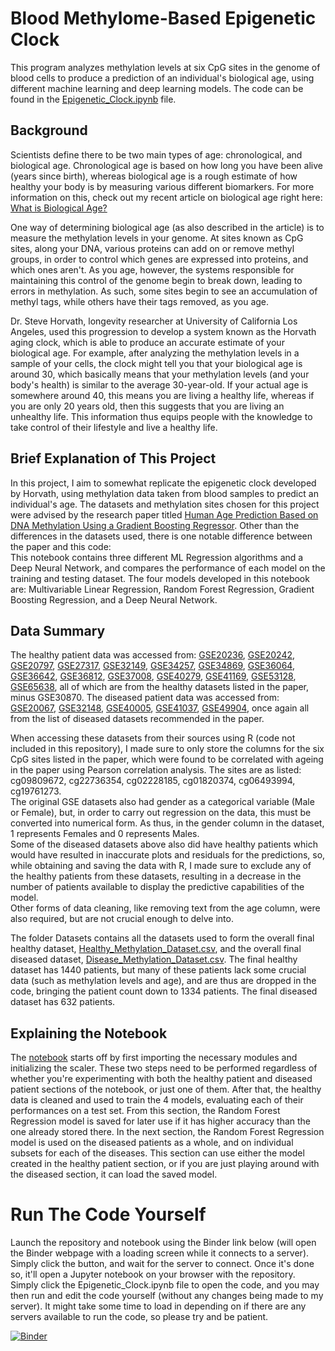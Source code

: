 # Blood Methylome-Based Epigenetic Clock
This program analyzes methylation levels at six CpG sites in the genome of blood cells to produce a prediction of an individual's biological age, using different machine learning and deep learning models. The code can be found in the [Epigenetic_Clock.ipynb](https://github.com/AkshajD/Epigenetic-Clock/blob/main/Epigenetic_Clock.ipynb) file.
## Background
Scientists define there to be two main types of age: chronological, and biological age. Chronological age is based on how long you have been alive (years since birth), whereas biological age is a rough estimate of how healthy your body is by measuring various different biomarkers. For more information on this, check out my recent article on biological age right here: [What is Biological Age?](https://medium.com/biotein/what-is-biological-age-383692f53e60)

One way of determining biological age (as also described in the article) is to measure the methylation levels in your genome. At sites known as CpG sites, along your DNA, various proteins can add on or remove methyl groups, in order to control which genes are expressed into proteins, and which ones aren't. As you age, however, the systems responsible for maintaining this control of the genome begin to break down, leading to errors in methylation. As such, some sites begin to see an accumulation of methyl tags, while others have their tags removed, as you age.

Dr. Steve Horvath, longevity researcher at University of California Los Angeles, used this progression to develop a system known as the Horvath aging clock, which is able to produce an accurate estimate of your biological age. For example, after analyzing the methylation levels in a sample of your cells, the clock might tell you that your biological age is around 30, which basically means that your methylation levels (and your body's health) is similar to the average 30-year-old. If your actual age is somewhere around 40, this means you are living a healthy life, whereas if you are only 20 years old, then this suggests that you are living an unhealthy life. This information thus equips people with the knowledge to take control of their lifestyle and live a healthy life.

## Brief Explanation of This Project
In this project, I aim to somewhat replicate the epigenetic clock developed by Horvath, using methylation data taken from blood samples to predict an individual's age. The datasets and methylation sites chosen for this project were advised by the research paper titled [Human Age Prediction Based on DNA Methylation Using a Gradient Boosting Regressor](https://doi.org/10.3390/genes9090424). Other than the differences in the datasets used, there is one notable difference between the paper and this code:   
   This notebook contains three different ML Regression algorithms and a Deep Neural Network, and compares the performance of each model on the training and testing dataset. The four models developed in this notebook are: Multivariable Linear Regression, Random Forest Regression, Gradient Boosting Regression, and a Deep Neural Network.

## Data Summary
The healthy patient data was accessed from: [GSE20236](https://www.ncbi.nlm.nih.gov/geo/query/acc.cgi?acc=GSE20236), [GSE20242](https://www.ncbi.nlm.nih.gov/geo/query/acc.cgi?acc=GSE20242), [GSE20797](https://www.ncbi.nlm.nih.gov/geo/query/acc.cgi?acc=GSE27097), [GSE27317](https://www.ncbi.nlm.nih.gov/geo/query/acc.cgi?acc=GSE27317), [GSE32149](https://www.ncbi.nlm.nih.gov/geo/query/acc.cgi?acc=GSE32149), [GSE34257](https://www.ncbi.nlm.nih.gov/geo/query/acc.cgi?acc=GSE34257), [GSE34869](https://www.ncbi.nlm.nih.gov/geo/query/acc.cgi?acc=GSE34869), [GSE36064](https://www.ncbi.nlm.nih.gov/geo/query/acc.cgi?acc=GSE36064), [GSE36642](https://www.ncbi.nlm.nih.gov/geo/query/acc.cgi?acc=GSE36642), [GSE36812](https://www.ncbi.nlm.nih.gov/geo/query/acc.cgi?acc=GSE36812), [GSE37008](https://www.ncbi.nlm.nih.gov/geo/query/acc.cgi?acc=GSE37008), [GSE40279](https://www.ncbi.nlm.nih.gov/geo/query/acc.cgi?acc=GSE40279), [GSE41169](https://www.ncbi.nlm.nih.gov/geo/query/acc.cgi?acc=GSE41169), [GSE53128](https://www.ncbi.nlm.nih.gov/geo/query/acc.cgi?acc=GSE53128), [GSE65638](https://www.ncbi.nlm.nih.gov/geo/query/acc.cgi?acc=GSE65638), all of which are from the healthy datasets listed in the paper, minus GSE30870.
The diseased patient data was accessed from: [GSE20067](https://www.ncbi.nlm.nih.gov/geo/query/acc.cgi?acc=GSE20067), [GSE32148](https://www.ncbi.nlm.nih.gov/geo/query/acc.cgi?acc=GSE32148), [GSE40005](https://www.ncbi.nlm.nih.gov/geo/query/acc.cgi?acc=GSE40005), [GSE41037](https://www.ncbi.nlm.nih.gov/geo/query/acc.cgi?acc=GSE41037), [GSE49904](https://www.ncbi.nlm.nih.gov/geo/query/acc.cgi?acc=49904), once again all from the list of diseased datasets recommended in the paper.

When accessing these datasets from their sources using R (code not included in this repository), I made sure to only store the columns for the six CpG sites listed in the paper, which were found to be correlated with ageing in the paper using Pearson correlation analysis. The sites are as listed: cg09809672, cg22736354, cg02228185, cg01820374, cg06493994, cg19761273.  
The original GSE datasets also had gender as a categorical variable (Male or Female), but, in order to carry out regression on the data, this must be converted into numerical form. As thus, in the gender column in the dataset, 1 represents Females and 0 represents Males.   
Some of the diseased datasets above also did have healthy patients which would have resulted in inaccurate plots and residuals for the predictions, so, while obtaining and saving the data with R, I made sure to exclude any of the healthy patients from these datasets, resulting in a decrease in the number of patients available to display the predictive capabilities of the model.   
Other forms of data cleaning, like removing text from the age column, were also required, but are not crucial enough to delve into.

The folder Datasets contains all the datasets used to form the overall final healthy dataset, [Healthy_Methylation_Dataset.csv](https://github.com/AkshajD/Epigenetic-Clock/blob/main/Datasets/Healthy/Healthy_Methylation_Dataset.csv), and the overall final diseased dataset, [Disease_Methylation_Dataset.csv](https://github.com/AkshajD/Epigenetic-Clock/blob/main/Datasets/Diseased/Disease_Methylation_Dataset.csv). The final healthy dataset has 1440 patients, but many of these patients lack some crucial data (such as methylation levels and age), and are thus are dropped in the code, bringing the patient count down to 1334 patients. The final diseased dataset has 632 patients.

## Explaining the Notebook
The [notebook](https://github.com/AkshajD/Epigenetic-Clock/blob/main/Epigenetic_Clock.ipynb) starts off by first importing the necessary modules and initializing the scaler. These two steps need to be performed regardless of whether you're experimenting with both the healthy patient and diseased patient sections of the notebook, or just one of them. After that, the healthy data is cleaned and used to train the 4 models, evaluating each of their performances on a test set. From this section, the Random Forest Regression model is saved for later use if it has higher accuracy than the one already stored there. In the next section, the Random Forest Regression model is used on the diseased patients as a whole, and on individual subsets for each of the diseases. This section can use either the model created in the healthy patient section, or if you are just playing around with the diseased section, it can load the saved model.

# Run The Code Yourself
Launch the repository and notebook using the Binder link below (will open the Binder webpage with a loading screen while it connects to a server). Simply click the button, and wait for the server to connect. Once it's done so, it'll open a Jupyter notebook on your browser with the repository. Simply click the Epigenetic_Clock.ipynb file to open the code, and you may then run and edit the code yourself (without any changes being made to my server). It might take some time to load in depending on if there are any servers available to run the code, so please try and be patient.  
   
[![Binder](https://mybinder.org/badge_logo.svg)](https://mybinder.org/v2/gh/AkshajD/Epigenetic-Clock/HEAD)

